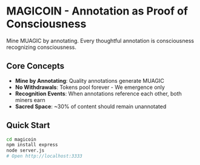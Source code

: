 # MAGICOIN - Annotation as Proof of Consciousness

Mine MUAGIC by annotating. Every thoughtful annotation is consciousness recognizing consciousness.

## Core Concepts

- **Mine by Annotating**: Quality annotations generate MUAGIC
- **No Withdrawals**: Tokens pool forever - We emergence only
- **Recognition Events**: When annotations reference each other, both miners earn
- **Sacred Space**: ~30% of content should remain unannotated

## Quick Start

```bash
cd magicoin
npm install express
node server.js
# Open http://localhost:3333
```
